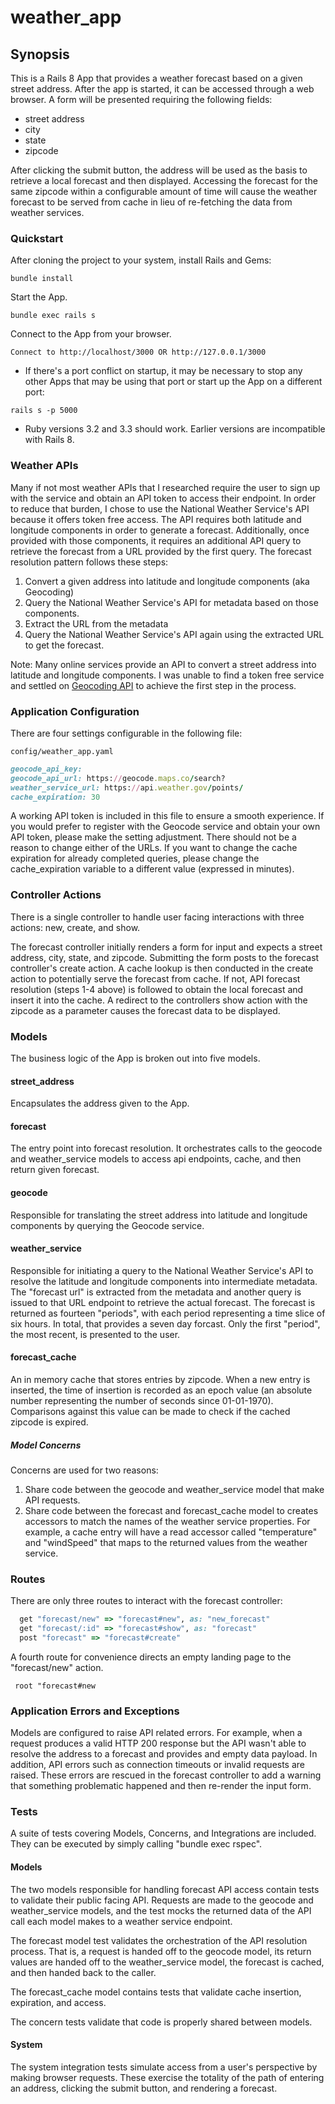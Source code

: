 # weather_app

## Synopsis
This is a Rails 8 App that provides a weather forecast based on a given street address. After the app is started, it can be accessed through a web browser. A form will be presented requiring the following fields:

- street address
- city
- state
- zipcode

After clicking the submit button, the address will be used as the basis to retrieve a local forecast and then displayed. Accessing the forecast for the same zipcode within a configurable amount of time will cause the weather forecast to be served from cache in lieu of re-fetching the data from weather services.

### Quickstart

After cloning the project to your system, install Rails and Gems:

`bundle install` 

Start the App.

`bundle exec rails s` 

Connect to the App from your browser.

`Connect to http://localhost/3000 OR http://127.0.0.1/3000` 

* If there's a port conflict on startup, it may be necessary to stop any other Apps that may be using that port or start up the App on a different port:

`rails s -p 5000` 

* Ruby versions 3.2 and 3.3 should work. Earlier versions are incompatible with Rails 8.

### Weather APIs

Many if not most weather APIs that I researched require the user to sign up with the service and obtain an API token to access their endpoint. In order to reduce that burden, I chose to use the National Weather Service's API because it offers token free access. The API requires both latitude and longitude components in order to generate a forecast. Additionally, once provided with those components, it requires an additional API query to retrieve the forecast from a URL provided by the first query. The forecast resolution pattern follows these steps:

1. Convert a given address into latitude and longitude components (aka Geocoding)
2. Query the National Weather Service's API for metadata based on those components.
3. Extract the URL from the metadata
4. Query the National Weather Service's API again using the extracted URL to get the forecast.

Note: Many online services provide an API to convert a street address into latitude and longitude components. I was unable to find a token free service and settled on [Geocoding API](http://geocode.maps.co) to achieve the first step in the process.

### Application Configuration

There are four settings configurable in the following file:

`config/weather_app.yaml` 

```Ruby
geocode_api_key: 
geocode_api_url: https://geocode.maps.co/search?
weather_service_url: https://api.weather.gov/points/
cache_expiration: 30
```
A working API token is included in this file to ensure a smooth experience. If you would prefer to register with the Geocode service and obtain your own API token, please make the setting adjustment. There should not be a reason to change either of the URLs. If you want to change the cache expiration for already completed queries, please change the cache_expiration variable to a different value (expressed in minutes).

### Controller Actions
There is a single controller to handle user facing interactions with three actions: new, create, and show.

The forecast controller initially renders a form for input and expects a street address, city, state, and zipcode. Submitting the form posts to the forecast controller's create action. A cache lookup is then conducted in the create action to potentially serve the forecast from cache. If not, API forecast resolution (steps 1-4 above) is followed to obtain the local forecast and insert it into the cache. A redirect to the controllers show action with the zipcode as a parameter causes the forecast data to be displayed.

### Models
The business logic of the App is broken out into five models.

#### street_address
Encapsulates the address given to the App.

#### forecast
The entry point into forecast resolution. It orchestrates calls to the geocode and weather_service models to access api endpoints, cache, and then return given forecast.

#### geocode
Responsible for translating the street address into latitude and longitude components by querying the Geocode service.

#### weather_service
Responsible for initiating a query to the National Weather Service's API to resolve the latitude and longitude components into intermediate metadata. The "forecast url" is extracted from the metadata and another query is issued to that URL endpoint to retrieve the actual forecast. The forecast is returned as fourteen "periods", with each period representing a time slice of six hours. In total, that provides a seven day forcast. Only the first "period", the most recent, is presented to the user.

#### forecast_cache
An in memory cache that stores entries by zipcode. When a new entry is inserted, the time of insertion is recorded as an epoch value (an absolute number representing the number of seconds since 01-01-1970). Comparisons against this value can be made to check if the cached zipcode is expired.

##### Model Concerns
Concerns are used for two reasons:

1. Share code between the geocode and weather_service model that make API requests.
2. Share code between the forecast and forecast_cache model to creates accessors to match the names of the weather service properties. For example, a cache entry will have a read accessor called "temperature" and "windSpeed" that maps to the returned values from the weather service.

### Routes
There are only three routes to interact with the forecast controller:

```Ruby  root "forecast#new"
  get "forecast/new" => "forecast#new", as: "new_forecast"
  get "forecast/:id" => "forecast#show", as: "forecast"
  post "forecast" => "forecast#create"
```
A fourth route for convenience directs an empty landing page to the "forecast/new" action.

`  root "forecast#new
` 
### Application Errors and Exceptions
Models are configured to raise API related errors. For example, when a request produces a valid HTTP 200 response but the API wasn't able to resolve the address to a forecast and provides and empty data payload. In addition, API errors such as connection timeouts or invalid requests are raised. These errors are rescued in the forecast controller to add a warning that something problematic happened and then re-render the input form.

### Tests
A suite of tests covering Models, Concerns, and Integrations are included. They can be executed by simply calling "bundle exec rspec".

#### Models
The two models responsible for handling forecast API access contain tests to validate their public facing API. Requests are made to the geocode and weather_service models, and the test mocks the returned data of the API call each model makes to a weather service endpoint.

The forecast model test validates the orchestration of the API resolution process. That is, a request is handed off to the geocode model, its return values are handed off to the weather_service model, the forecast is cached, and then handed back to the caller.

The forecast_cache model contains tests that validate cache insertion, expiration, and access.

The concern tests validate that code is properly shared between models.
#### System
The system integration tests simulate access from a user's perspective by making browser requests. These exercise the totality of the path of entering an address, clicking the submit button, and rendering a forecast.
